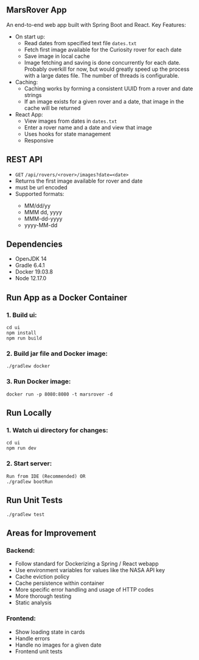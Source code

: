 ## MarsRover App

An end-to-end web app built with Spring Boot and React.
Key Features:

- On start up:
  - Read dates from specified text file `dates.txt`
  - Fetch first image available for the Curiosity rover for each date
  - Save image in local cache
  - Image fetching and saving is done concurrently for each date. Probably overkill for now, but would greatly speed up the process with a large dates file. The number of threads is configurable.
- Caching:
  - Caching works by forming a consistent UUID from a rover and date strings
  - If an image exists for a given rover and a date, that image in the cache will be returned
- React App:
  - View images from dates in `dates.txt`
  - Enter a rover name and a date and view that image
  - Uses hooks for state management
  - Responsive

## REST API

- `GET` `/api/rovers/<rover>/images?date=<date>`
- Returns the first image available for rover <rover> and date <date>
- <date> must be url encoded
- Supported <date> formats:
  - MM/dd/yy
  - MMM dd, yyyy
  - MMM-dd-yyyy
  - yyyy-MM-dd

## Dependencies

- OpenJDK 14
- Gradle 6.4.1
- Docker 19.03.8
- Node 12.17.0

## Run App as a Docker Container

### 1. Build ui:

```
cd ui
npm install
npm run build
```

### 2. Build jar file and Docker image:

```
./gradlew docker
```

### 3. Run Docker image:

```
docker run -p 8080:8080 -t marsrover -d
```

## Run Locally

### 1. Watch ui directory for changes:

```
cd ui
npm run dev
```

### 2. Start server:

```
Run from IDE (Recommended) OR
./gradlew bootRun
```

## Run Unit Tests

```
./gradlew test
```

## Areas for Improvement

### Backend:

- Follow standard for Dockerizing a Spring / React webapp
- Use environment variables for values like the NASA API key
- Cache eviction policy
- Cache persistence within container
- More specific error handling and usage of HTTP codes
- More thorough testing
- Static analysis

### Frontend:

- Show loading state in cards
- Handle errors
- Handle no images for a given date
- Frontend unit tests
